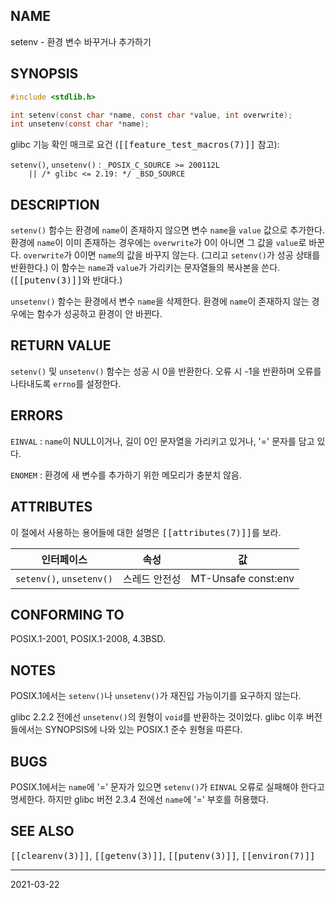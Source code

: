 ## NAME

setenv - 환경 변수 바꾸거나 추가하기

## SYNOPSIS

```c
#include <stdlib.h>

int setenv(const char *name, const char *value, int overwrite);
int unsetenv(const char *name);
```

glibc 기능 확인 매크로 요건 (<tt>[[feature_test_macros(7)]]</tt> 참고):

`setenv()`, `unsetenv()`
:   `_POSIX_C_SOURCE >= 200112L`<br>
    `    || /* glibc <= 2.19: */ _BSD_SOURCE`

## DESCRIPTION

`setenv()` 함수는 환경에 `name`이 존재하지 않으면 변수 `name`을 `value` 값으로 추가한다. 환경에 `name`이 이미 존재하는 경우에는 `overwrite`가 0이 아니면 그 값을 `value`로 바꾼다. `overwrite`가 0이면 `name`의 값을 바꾸지 않는다. (그리고 `setenv()`가 성공 상태를 반환한다.) 이 함수는 `name`과 `value`가 가리키는 문자열들의 복사본을 쓴다. (<tt>[[putenv(3)]]</tt>와 반대다.)

`unsetenv()` 함수는 환경에서 변수 `name`을 삭제한다. 환경에 `name`이 존재하지 않는 경우에는 함수가 성공하고 환경이 안 바뀐다.

## RETURN VALUE

`setenv()` 및 `unsetenv()` 함수는 성공 시 0을 반환한다. 오류 시 -1을 반환하며 오류를 나타내도록 `errno`를 설정한다.

## ERRORS

`EINVAL`
:   `name`이 NULL이거나, 길이 0인 문자열을 가리키고 있거나, '=' 문자를 담고 있다.

`ENOMEM`
:   환경에 새 변수를 추가하기 위한 메모리가 충분치 않음.

## ATTRIBUTES

이 절에서 사용하는 용어들에 대한 설명은 <tt>[[attributes(7)]]</tt>를 보라.

| 인터페이스 | 속성 | 값 |
| --- | --- | --- |
| `setenv()`, `unsetenv()` | 스레드 안전성 | MT-Unsafe const:env |

## CONFORMING TO

POSIX.1-2001, POSIX.1-2008, 4.3BSD.

## NOTES

POSIX.1에서는 `setenv()`나 `unsetenv()`가 재진입 가능이기를 요구하지 않는다.

glibc 2.2.2 전에선 `unsetenv()`의 원형이 `void`를 반환하는 것이었다. glibc 이후 버전들에서는 SYNOPSIS에 나와 있는 POSIX.1 준수 원형을 따른다.

## BUGS

POSIX.1에서는 `name`에 '=' 문자가 있으면 `setenv()`가 `EINVAL` 오류로 실패해야 한다고 명세한다. 하지만 glibc 버전 2.3.4 전에선 `name`에 '=' 부호를 허용했다.

## SEE ALSO

<tt>[[clearenv(3)]]</tt>, <tt>[[getenv(3)]]</tt>, <tt>[[putenv(3)]]</tt>, <tt>[[environ(7)]]</tt>

----

2021-03-22
